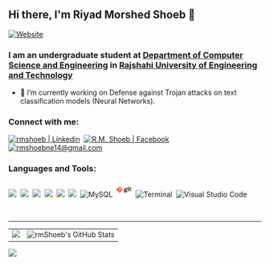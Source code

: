## **Hi there, I'm Riyad Morshed Shoeb 👋**

[![Website](https://img.shields.io/website?label=rmshoeb.github.io&url=https%3A%2F%2Frmshoeb.github.io)](https://rmshoeb.github.io/)
<!-- [![Twitter Follow](https://img.shields.io/twitter/follow/rmShoeb14?color=1DA1F2&logo=twitter)](https://twitter.com/intent/follow?original_referer=https%3A%2F%2Fgithub.com%2FrmShoeb&screen_name=rmShoeb14) -->
<!-- ![GitHub followers](https://img.shields.io/github/followers/rmShoeb?style=social) -->

### I am an undergraduate student at [Department of Computer Science and Engineering][ruet-cse] in [Rajshahi University of Engineering and Technology][ruet]

<!-- - 🔭👯  -->
- 🌱 I’m currently working on Defense against Trojan attacks on text classification models (Neural Networks).
<!-- - 🥅 2020 Goals: Contribute more to Open Source projects -->

### Connect with me:

[<img src="https://img.icons8.com/fluency/30/000000/linkedin.png" alt="rmshoeb | Linkedin"/>][linkedin]&nbsp;
[<img src="https://img.icons8.com/color/30/000000/facebook-new.png" alt="R.M. Shoeb | Facebook"/>][facebook]&nbsp;
[<img src="https://img.icons8.com/fluent/30/000000/gmail.png" alt="rmshoebne14@gmail.com"/>][email]
<br />

### Languages and Tools:

<img src="https://img.icons8.com/color/30/000000/html-5.png"/>&nbsp;
<img src="https://img.icons8.com/color/30/000000/c-programming.png"/>&nbsp;
<img src="https://img.icons8.com/color/30/000000/c-plus-plus-logo.png"/>&nbsp;
<img src="https://img.icons8.com/color/30/000000/python.png"/>&nbsp;
<img src="https://img.icons8.com/nolan/30/java-coffee-cup-logo.png"/>&nbsp;
<img src="https://img.icons8.com/offices/30/000000/php-logo.png"/>&nbsp;
<img src="https://img.icons8.com/color/30/000000/mysql-logo.png" alt="MySQL"/>&nbsp;
<img src="https://raw.githubusercontent.com/github/explore/80688e429a7d4ef2fca1e82350fe8e3517d3494d/topics/git/git.png" width="30px" alt="Git"/>&nbsp;
<img src="https://img.icons8.com/officel/30/000000/console.png" alt="Terminal"/>&nbsp;
<img src="https://img.icons8.com/color/30/000000/visual-studio-code-2019.png" alt="Visual Studio Code"/>&nbsp;
<!--
<img src="https://img.icons8.com/color/30/000000/css3.png"/>&nbsp;
<img alt="GitHub" src="https://img.icons8.com/ios-filled/30/000000/github.png" />&nbsp;
-->
<br />

---

<table>
<tr>
<td><img src="https://github-readme-stats-eight-theta.vercel.app/api/top-langs/?username=rmShoeb&langs_count=5&hide=jupyter notebook&theme=algolia"></td>
<td><img align="left" alt="rmShoeb's GitHub Stats" src="https://github-readme-stats.vercel.app/api?username=rmShoeb&custom_title=My Github stats&show_icons=true&hide_border=true8&theme=algolia" /></td>
</tr>
</table>
<img src="https://activity-graph.herokuapp.com/graph?username=rmShoeb&theme=react-dark">


[ruet]: https://www.ruet.ac.bd
[ruet-cse]: https://www.cse.ruet.ac.bd/
[website]: https://rmshoeb.github.io/
[twitter]: https://twitter.com/rmShoeb14
[linkedin]: https://linkedin.com/in/rmshoeb
[facebook]: https://facebook.com/rmShoeb14
[email]: mailto:rmshoebne14@gmail.com
